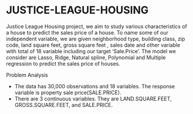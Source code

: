 # JUSTICE-LEAGUE-HOUSING

Justice League Housing project, we aim to study various characteristics of a house to predict the sales price of a house. 
To name some of our independent variable, we are given neighborhood type, building class, zip code, land square feet, gross square feet
, sales date and other variable with total of 18 variable including our target ‘Sale.Price’. 
The model we consider are Lasso, Ridge, Natural spline, Polynomial and Multiple regression to predict the sales price of houses.

Problem Analysis
- The data has 30,000 observations and 18 variables. The response variable is property sale price(SALE.PRICE).
- There are 3 continuous variables. They are LAND.SQUARE.FEET, GROSS.SQUARE.FEET, and SALE.PRICE.
